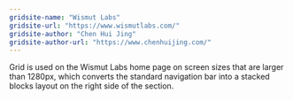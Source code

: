 ```yaml
---
gridsite-name: "Wismut Labs"
gridsite-url: "https://www.wismutlabs.com/"
gridsite-author: "Chen Hui Jing"
gridsite-author-url: "https://www.chenhuijing.com/"
---
```

Grid is used on the Wismut Labs home page on screen sizes that are larger than 1280px, which converts the standard navigation bar into a stacked blocks layout on the right side of the section.
